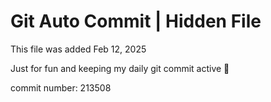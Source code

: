 # Git Auto Commit | Hidden File

This file was added Feb 12, 2025

Just for fun and keeping my daily git commit active 🤪

commit number: 213508
